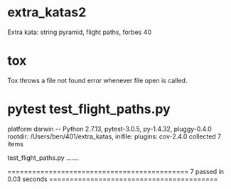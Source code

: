 # extra_katas2

Extra kata: string pyramid, flight paths, forbes 40

# tox

Tox throws a file not found error whenever file open is called.

# pytest test_flight_paths.py

platform darwin -- Python 2.7.13, pytest-3.0.5, py-1.4.32, pluggy-0.4.0
rootdir: /Users/ben/401/extra_katas, inifile: 
plugins: cov-2.4.0
collected 7 items 

test_flight_paths.py .......

============================================ 7 passed in 0.03 seconds =========================================
